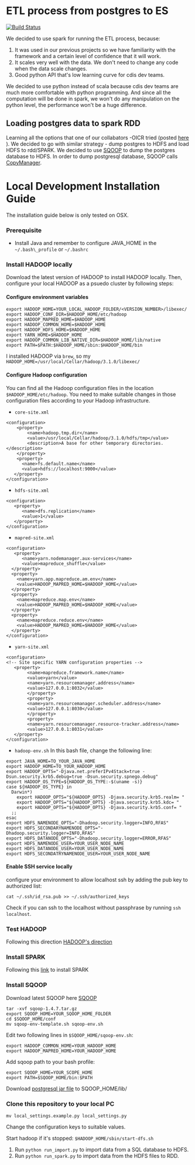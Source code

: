 # ETL process from postgres to ES

[![Build Status](https://travis-ci.com/uc-cdis/tube.svg?branch=feat/test-travis)](https://travis-ci.com/uc-cdis/tube)

We decided to use spark for running the ETL process, because:
1. It was used in our previous projects so we have familiarity with the framework and a certain level of confidence that it will work.
2. It scales very well with the data. We don't need to change any code when the data scale changes.
3. Good python API that's low learning curve for cdis dev teams.

We decided to use python instead of scala because cdis dev teams are much more comfortable with python programming. And since all the computation will be done in spark, we won't do any manipulation on the python level, the performance won't be a huge difference.

## Loading postgres data to spark RDD
Learning all the options that one of our collabators -OICR tried (posted [here](https://softeng.oicr.on.ca/grant_guo/2017/08/14/spark/) ). We decided to go with similar strategy - dump postgres to HDFS and load HDFS to rdd/SPARK.
We decided to use [SQOOP](https://github.com/apache/sqoop) to dump the postgres database to HDFS. In order to dump postgresql database, SQOOP calls [CopyManager](https://jdbc.postgresql.org/documentation/publicapi/org/postgresql/copy/CopyManager.html).

# Local Development Installation Guide
The installation guide below is only tested on OSX.

### Prerequisite

- Install Java and remember to configure JAVA\_HOME in the `~/.bash\_profile` or `~/.bashrc`

### Install HADOOP locally
Download the latest version of HADOOP to install HADOOP locally. Then, configure your local HADOOP as a psuedo cluster by following steps:

#### Configure environment variables

```
export HADOOP_HOME=YOUR_LOCAL_HADOOP_FOLDER/<VERSION_NUMBER>/libexec/
export HADOOP_CONF_DIR=$HADOOP_HOME/etc/hadoop
export HADOOP_MAPRED_HOME=$HADOOP_HOME
export HADOOP_COMMON_HOME=$HADOOP_HOME
export HADOOP_HDFS_HOME=$HADOOP_HOME
export YARN_HOME=$HADOOP_HOME
export HADOOP_COMMON_LIB_NATIVE_DIR=$HADOOP_HOME/lib/native
export PATH=$PATH:$HADOOP_HOME/sbin:$HADOOP_HOME/bin
```

I installed HADOOP via `brew`, so my `HADOOP_HOME=/usr/local/Cellar/hadoop/3.1.0/libexec/`

#### Configure Hadoop configuration
You can find all the Hadoop configuration files in the location `$HADOOP_HOME/etc/hadoop`. You need to make suitable changes in those configuration files according to your Hadoop infrastructure.
* `core-site.xml`
```
<configuration>
    <property>
        <name>hadoop.tmp.dir</name>
        <value>/usr/local/Cellar/hadoop/3.1.0/hdfs/tmp</value>
        <description>A base for other temporary directories.</description>
    </property>
    <property>
      <name>fs.default.name</name>
      <value>hdfs://localhost:9000</value>
   </property>
</configuration>
```
* `hdfs-site.xml`
```
<configuration>
   <property>
      <name>dfs.replication</name>
      <value>1</value>
   </property>
</configuration>
```
* `mapred-site.xml`
```
<configuration>
   <property>
      <name>yarn.nodemanager.aux-services</name>
      <value>mapreduce_shuffle</value>
  </property>
  <property>
    <name>yarn.app.mapreduce.am.env</name>
    <value>HADOOP_MAPRED_HOME=$HADOOP_HOME</value>
  </property>
  <property>
    <name>mapreduce.map.env</name>
    <value>HADOOP_MAPRED_HOME=$HADOOP_HOME</value>
  </property>
  <property>
    <name>mapreduce.reduce.env</name>
    <value>HADOOP_MAPRED_HOME=$HADOOP_HOME</value>
  </property>
</configuration>
```
* `yarn-site.xml`
```
<configuration>
<!-- Site specific YARN configuration properties -->
   <property>
        <name>mapreduce.framework.name</name>
        <value>yarn</value>
        <name>yarn.resourcemanager.address</name>
        <value>127.0.0.1:8032</value>
        </property>
        <property>
        <name>yarn.resourcemanager.scheduler.address</name>
        <value>127.0.0.1:8030</value>
        </property>
        <property>
        <name>yarn.resourcemanager.resource-tracker.address</name>
        <value>127.0.0.1:8031</value>
   </property>
</configuration>
```

* `hadoop-env.sh`
In this bash file, change the following line:
```
export JAVA_HOME=TO_YOUR_JAVA_HOME
export HADOOP_HOME=TO_YOUR_HADOOP_HOME
export HADOOP_OPTS="-Djava.net.preferIPv4Stack=true -Dsun.security.krb5.debug=true -Dsun.security.spnego.debug"
export HADOOP_OS_TYPE=${HADOOP_OS_TYPE:-$(uname -s)}
case ${HADOOP_OS_TYPE} in
  Darwin*)
    export HADOOP_OPTS="${HADOOP_OPTS} -Djava.security.krb5.realm= "
    export HADOOP_OPTS="${HADOOP_OPTS} -Djava.security.krb5.kdc= "
    export HADOOP_OPTS="${HADOOP_OPTS} -Djava.security.krb5.conf= "
  ;;
esac
export HDFS_NAMENODE_OPTS="-Dhadoop.security.logger=INFO,RFAS"
export HDFS_SECONDARYNAMENODE_OPTS="-Dhadoop.security.logger=INFO,RFAS"
export HDFS_DATANODE_OPTS="-Dhadoop.security.logger=ERROR,RFAS"
export HDFS_NAMENODE_USER=YOUR_USER_NODE_NAME
export HDFS_DATANODE_USER=YOUR_USER_NODE_NAME
export HDFS_SECONDATRYNAMENODE_USER=YOUR_USER_NODE_NAME
```

#### Enable SSH service locally
configure your environment to allow localhost ssh by adding the pub key to authorized list:
```
cat ~/.ssh/id_rsa.pub >> ~/.ssh/authorized_keys
```

Check if you can ssh to the localhost without passphrase by running `ssh localhost`.

### Test HADOOP
Following this direction [HADOOP's direction](http://hadoop.apache.org/docs/r3.1.0/hadoop-project-dist/hadoop-common/SingleCluster.html#Execution)

### Install SPARK
Following this [link](https://medium.freecodecamp.org/installing-scala-and-apache-spark-on-mac-os-837ae57d283f) to install SPARK

### Install SQOOP
Download latest SQOOP here [SQOOP](http://sqoop.apache.org/)
```
tar -xvf sqoop-1.4.7.tar.gz
export SQOOP_HOME=YOUR_SQOOP_HOME_FOLDER
cd $SQOOP_HOME/conf
mv sqoop-env-template.sh sqoop-env.sh
```
Edit two following lines in `$SQOOP_HOME/sqoop-env.sh`:
```
export HADOOP_COMMON_HOME=YOUR_HADOOP_HOME 
export HADOOP_MAPRED_HOME=YOUR_HADOOP_HOME
```
Add sqoop path to your bash profile:
```
export SQOOP_HOME=YOUR_SCOPE_HOME
export PATH=$SQOOP_HOME/bin:$PATH
```

Download [postgresql jar file](https://jdbc.postgresql.org/download.html) to SQOOP_HOME/lib/

### Clone this repository to your local PC
`mv local_settings.example.py local_settings.py`

Change the configuration keys to suitable values.

Start hadoop if it's stopped: `$HADOOP_HOME/sbin/start-dfs.sh`
1. Run `python run_import.py` to import data from a SQL database to HDFS.
2. Run `python run_spark.py` to import data from the HDFS files to RDD.
